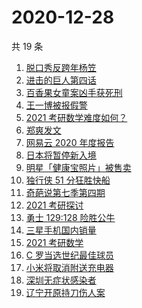 # 2020-12-28

共 19 条

<!-- BEGIN ZHIHUSEARCH -->
<!-- 最后更新时间 Mon Dec 28 2020 21:20:27 GMT+0800 (CST) -->
1. [脱口秀反跨年杨笠](https://www.zhihu.com/search?q=杨笠)
1. [进击的巨人第四话](https://www.zhihu.com/search?q=进击的巨人)
1. [百香果女童案凶手获死刑](https://www.zhihu.com/search?q=百香果女童)
1. [王一博被报假警](https://www.zhihu.com/search?q=王一博)
1. [2021 考研数学难度如何？](https://www.zhihu.com/search?q=考研数学)
1. [郑爽发文](https://www.zhihu.com/search?q=郑爽)
1. [网易云 2020 年度报告](https://www.zhihu.com/search?q=网易云)
1. [日本将暂停新入境](https://www.zhihu.com/search?q=日本)
1. [明星「健康宝照片」被售卖](https://www.zhihu.com/search?q=健康宝明星)
1. [独行侠 51 分狂胜快船](https://www.zhihu.com/search?q=快船)
1. [奇葩说第七季第四期](https://www.zhihu.com/search?q=奇葩说)
1. [2021 考研探讨](https://www.zhihu.com/search?q=考研)
1. [勇士 129:128 险胜公牛](https://www.zhihu.com/search?q=勇士)
1. [三星手机国内销量](https://www.zhihu.com/search?q=三星)
1. [2021 考研数学](https://www.zhihu.com/search?q=考研数学)
1. [C 罗当选世纪最佳球员](https://www.zhihu.com/search?q=c罗)
1. [小米将取消附送充电器](https://www.zhihu.com/search?q=小米取消充电器)
1. [深圳无症状感染者](https://www.zhihu.com/search?q=深圳新增)
1. [辽宁开原持刀伤人案](https://www.zhihu.com/search?q=辽宁开原持刀伤人案)
<!-- END ZHIHUSEARCH -->
